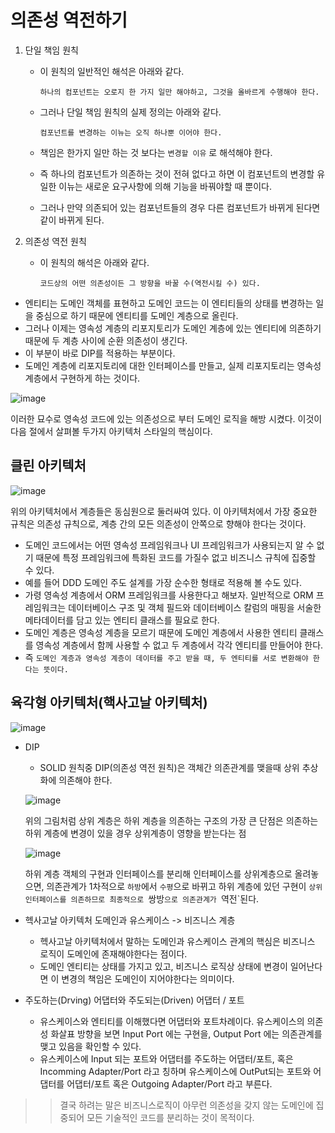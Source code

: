 # 의존성 역전하기

  1. 단일 책임 원칙
      
      - 이 원칙의 일반적인 해석은 아래와 같다.
        
        `하나의 컴포넌트는 오로지 한 가지 일만 해야하고, 그것을 올바르게 수행해야 한다.`
        
      - 그러나 단일 책임 원칙의 실제 정의는 아래와 같다.

        `컴포넌트를 변경하는 이뉴는 오직 하나뿐 이어야 한다.`
  
      - 책임은 한가지 일만 하는 것 보다는 `변경할 이유` 로 해석해야 한다.
      - 즉 하나의 컴포넌트가 의존하는 것이 전혀 없다고 하면 이 컴포넌트의 변경할 유일한 이뉴는 새로운 요구사항에 의해 기능을 바꿔야할 때 뿐이다.
      - 그러나 만약 의존되어 있는 컴포넌트들의 경우 다른 컴포넌트가 바뀌게 된다면 같이 바뀌게 된다.
 
 2. 의존성 역전 원칙
    
    - 이 원칙의 해석은 아래와 같다.

      `코드상의 어떤 의존성이든 그 방향을 바꿀 수(역전시킬 수) 있다.`
      
   - 엔티티는 도메인 객체를 표현하고 도메인 코드는 이 엔티티들의 상태를 변경하는 일을 중심으로 하기 때문에 엔티티를 도메인 계층으로 올린다.
   - 그러나 이제는 영속성 계층의 리포지토리가 도메인 계층에 있는 엔티티에 의존하기 때문에 두 계층 사이에 순환 의존성이 생긴다.
   - 이 부분이 바로 DIP를 적용하는 부분이다.
   - 도메인 계층에 리포지토리에 대한 인터페이스를 만들고, 실제 리포지토리는 영속성 계층에서 구현하게 하는 것이다.
   
   ![image](https://user-images.githubusercontent.com/79154652/179998980-973efe7d-3b12-4940-b447-8f9d73113c22.png)

   이러한 묘수로 영속성 코드에 있는 의존성으로 부터 도메인 로직을 해방 시켰다. 이것이 다음 절에서 살펴볼 두가지 아키텍처 스타일의 핵심이다.


## 클린 아키텍처

  ![image](https://user-images.githubusercontent.com/79154652/180002222-c9048355-ee09-49f2-8f7c-a2397a88aebc.png)
  
  위의 아키텍처에서 계층들은 동심원으로 둘러싸여 있다. 이 아키텍처에서 가장 중요한 규칙은 의존성 규칙으로, 계층 간의 모든 의존성이 안쪽으로 향해야 한다는 것이다.
  
  - 도메인 코드에서는 어떤 영속성 프레임워크나 UI 프레임워크가 사용되는지 알 수 없기 때문에 특정 프레임워크에 특화된 코드를 가질수 없고 비즈니스 규칙에 집중할 수 있다.
  - 예를 들어 DDD 도메인 주도 설계를 가장 순수한 형태로 적용해 볼 수도 있다.
  - 가령 영속성 계층에서 ORM 프레임워크를 사용한다고 해보자. 일반적으로 ORM 프레임워크는 데이터베이스 구조 및 객체 필드와 데이터베이스 칼럼의 매핑을 서술한 메타데이터를 담고 있는 엔티티 클래스를 필요로 한다.
  - 도메인 계층은 영속성 계층을 모르기 때문에 도메인 계층에서 사용한 엔티티 클래스를 영속성 계층에서 함께 사용할 수 없고 두 계층에서 각각 엔티티를 만들어야 한다.
  - 즉 `도메인 계층과 영속성 계층이 데이터를 주고 받을 때, 두 엔티티를 서로 변환해야 한다는 뜻이다.`

## 육각형 아키텍처(핵사고날 아키텍처)

![image](https://user-images.githubusercontent.com/79154652/180003680-b1ceadfa-a226-45d6-b332-742a33f7fde7.png)

- DIP

  - SOLID 원칙중 DIP(의존성 역전 원칙)은 객체간 의존관계를 맺을때 상위 추상화에 의존해야 한다.

  ![image](https://user-images.githubusercontent.com/79154652/180109411-9e9d37cc-c728-4a3b-b950-0e7e434301c6.png)
  
  위의 그림처럼 상위 계층은 하위 계층을 의존하는 구조의 가장 큰 단점은 의존하는 하위 계층에 변경이 있을 경우 상위계층이 영향을 받는다는 점
  
  ![image](https://user-images.githubusercontent.com/79154652/180109499-aa2638a2-57f7-4a4e-a956-f3d4e50ae5f3.png)
  
  하위 계층 객체의 구현과 인터페이스를 분리해 인터페이스를 상위계층으로 올려놓으면, 의존관계가 1차적으로 `하방`에서 `수평`으로 바뀌고 하위 계층에 있던 구현이 `상위 인터페이스를 의존하므로 최종적으로 `쌍방`으로 의존관계가 `역전`된다.

- 헥사고날 아키텍처 도메인과 유스케이스 -> 비즈니스 계층
    - 헥사고날 아키텍처에서 말하는 도메인과 유스케이스 관계의 핵심은 비즈니스 로직이 도메인에 존재해야한다는 점이다.
    - 도메인 엔티티는 상태를 가지고 있고, 비즈니스 로직상 상태에 변경이 일어난다면 이 변경의 책임은 도메인이 지어야한다는 의미이다. 

- 주도하는(Drving) 어댑터와 주도되는(Driven) 어댑터 / 포트
    - 유스케이스와 엔티티를 이해했다면 어댑터와 포트차례이다. 유스케이스의 의존성 화살표 방향을 보면 Input Port 에는 구현을, Output Port 에는 의존관계를 맺고 있음을 확인할 수 있다.
    - 유스케이스에 Input 되는 포트와 어댑터를 주도하는 어댑터/포트, 혹은 Incomming Adapter/Port 라고 칭하며 유스케이스에 OutPut되는 포트와 어댑터를 어댑터/포트 혹은 Outgoing Adapter/Port 라고 부른다. 

>> 결국 하려는 말은 비즈니스로직이 아무런 의존성을 갖지 않는 도메인에 집중되어 모든 기술적인 코드를 분리하는 것이 목적이다.

